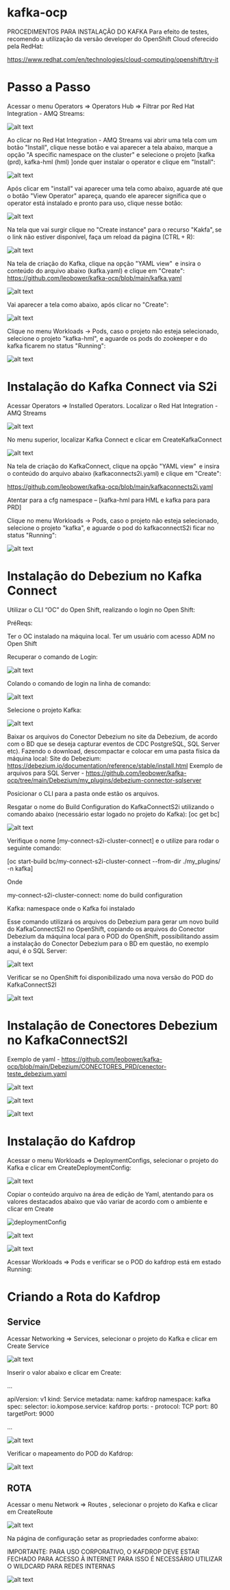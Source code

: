 # kafka-ocp
PROCEDIMENTOS PARA INSTALAÇÃO DO KAFKA
Para efeito de testes, recomendo a utilização da versão developer do OpenShift Cloud oferecido pela RedHat:

https://www.redhat.com/en/technologies/cloud-computing/openshift/try-it 

<H1>Passo a Passo</H1>
Acessar o menu Operators => Operators Hub => Filtrar por Red Hat Integration - AMQ Streams: 

![alt text](https://github.com/leobower/kafka-ocp/blob/main/Images/img1.JPG)

Ao clicar no Red Hat Integration - AMQ Streams vai abrir uma tela com um botão "Install", clique nesse botão e vai aparecer a tela abaixo, 
marque a opção "A specific namespace on the cluster" e selecione o projeto [kafka (prd), kafka-hml (hml) ]onde quer instalar o operator e clique em "Install": 

![alt text](https://github.com/leobower/kafka-ocp/blob/main/Images/img2.JPG)

Após clicar em "install" vai aparecer uma tela como abaixo, aguarde até que o botão "View Operator" apareça, quando ele aparecer significa que o operator está instalado e pronto para uso, clique nesse botão: 

![alt text](https://github.com/leobower/kafka-ocp/blob/main/Images/img3.JPG)

Na tela que vai surgir clique no "Create instance" para o recurso "Kakfa", se o link não estiver disponível, faça um reload da página (CTRL + R): 

![alt text](https://github.com/leobower/kafka-ocp/blob/main/Images/img4.JPG)

Na tela de criação do Kafka, clique na opção "YAML view"  e insira o conteúdo do arquivo abaixo (kafka.yaml) e clique em "Create":  
https://github.com/leobower/kafka-ocp/blob/main/kafka.yaml

![alt text](https://github.com/leobower/kafka-ocp/blob/main/Images/img5.JPG)

Vai aparecer a tela como abaixo, após clicar no "Create":

![alt text](https://github.com/leobower/kafka-ocp/blob/main/Images/img6.JPG)

Clique no menu Workloads -> Pods, caso o projeto não esteja selecionado, selecione o projeto "kafka-hml", e aguarde os pods do zookeeper e do kafka ficarem no status "Running": 

![alt text](https://github.com/leobower/kafka-ocp/blob/main/Images/img7.JPG)

<H1>Instalação do Kafka Connect via S2i</H1>

Acessar Operators => Installed Operators. Localizar o Red Hat Integration - AMQ Streams 

![alt text](https://github.com/leobower/kafka-ocp/blob/main/Images/img8.JPG)

No menu superior, localizar Kafka Connect e clicar em CreateKafkaConnect 

![alt text](https://github.com/leobower/kafka-ocp/blob/main/Images/KafkaConnect.PNG)

Na tela de criação do KafkaConnect, clique na opção "YAML view"  e insira o conteúdo do arquivo abaixo (kafkaconnects2i.yaml) e clique em "Create":  

https://github.com/leobower/kafka-ocp/blob/main/kafkaconnects2i.yaml

Atentar para a cfg namespace – [kafka-hml para HML e kafka para para PRD]

Clique no menu Workloads -> Pods, caso o projeto não esteja selecionado, selecione o projeto "kafka", e aguarde o pod do kafkaconnectS2i ficar no status "Running": 

![alt text](https://github.com/leobower/kafka-ocp/blob/main/Images/img10.JPG)

<H1>Instalação do Debezium no Kafka Connect</H1>

Utilizar o CLI “OC” do Open Shift, realizando o login no Open Shift: 

PréReqs: 

Ter o OC instalado na máquina local.
Ter um usuário com acesso ADM no Open Shift 

Recuperar o comando de Login: 

![alt text](https://github.com/leobower/kafka-ocp/blob/main/Images/img11.JPG)

Colando o comando de login na linha de comando: 

![alt text](https://github.com/leobower/kafka-ocp/blob/main/Images/img12.JPG)

Selecione o projeto Kafka: 

![alt text](https://github.com/leobower/kafka-ocp/blob/main/Images/img13.JPG)

Baixar os arquivos do Conector Debezium no site da Debezium, de acordo com o BD que se deseja capturar eventos de CDC PostgreSQL, SQL Server etc). Fazendo o download, descompactar e colocar em uma pasta física da máquina local: 
Site do Debezium: https://debezium.io/documentation/reference/stable/install.html 
Exemplo de arquivos para SQL Server - https://github.com/leobower/kafka-ocp/tree/main/Debezium/my_plugins/debezium-connector-sqlserver

Posicionar o CLI para a pasta onde estão os arquivos.

Resgatar o nome do Build Configuration do KafkaConnectS2i utilizando o comando abaixo (necessário estar logado no projeto do Kafka): 
[oc get bc] 

![alt text](https://github.com/leobower/kafka-ocp/blob/main/Images/img15.JPG)

Verifique o nome [my-connect-s2i-cluster-connect] e o utilize para rodar o seguinte comando: 

[oc start-build bc/my-connect-s2i-cluster-connect --from-dir ./my_plugins/ -n kafka] 

Onde 

my-connect-s2i-cluster-connect: nome do build configuration 

Kafka: namespace onde o Kafka foi instalado 

Esse comando utilizará os arquivos do Debezium para gerar um novo build do KafkaConnectS2I no OpenShift, copiando os arquivos do Conector Debezium da máquina local para o POD do OpenShift, possibilitando assim a instalação do Conector Debezium para o BD em questão, no exemplo aqui, é o SQL Server: 

![alt text](https://github.com/leobower/kafka-ocp/blob/main/Images/img16.JPG)

Verificar se no OpenShift foi disponibilizado uma nova versão do POD do KafkaConnectS2I 

![alt text](https://github.com/leobower/kafka-ocp/blob/main/Images/img17.JPG)

<H1>Instalação de Conectores Debezium no KafkaConnectS2I</H1>

Exemplo de yaml - https://github.com/leobower/kafka-ocp/blob/main/Debezium/CONECTORES_PRD/cenector-teste_debezium.yaml

![alt text](https://github.com/leobower/kafka-ocp/blob/main/Images/img17.JPG)

![alt text](https://github.com/leobower/kafka-ocp/blob/main/Images/img18.JPG)

![alt text](https://github.com/leobower/kafka-ocp/blob/main/Images/img19.JPG)

<H1>Instalação do Kafdrop</H1>

Acessar o menu Workloads => DeploymentConfigs, selecionar o projeto do Kafka e clicar em CreateDeploymentConfig: 

![alt text](https://github.com/leobower/kafka-ocp/blob/main/Images/img20.JPG)

Copiar o conteúdo arquivo na área de edição de Yaml, atentando para os valores destacados abaixo que vão variar de acordo com o ambiente e clicar em Create

![deploymentConfig](https://github.com/leobower/kafka-ocp/blob/main/kafdrop-deploymentconfig.yaml)

![alt text](https://github.com/leobower/kafka-ocp/blob/main/Images/img21.JPG)

![alt text](https://github.com/leobower/kafka-ocp/blob/main/Images/img22.JPG)

Acessar Workloads => Pods e verificar se o POD do kafdrop está em estado Running: 

<H1>Criando a Rota do Kafdrop </H1>
<H2>Service</H2>

Acessar Networking => Services, selecionar o projeto do Kafka e clicar em Create Service  

![alt text](https://github.com/leobower/kafka-ocp/blob/main/Images/img23.JPG)

Inserir o valor abaixo e clicar em Create: 

...

apiVersion: v1 
kind: Service 
metadata: 
  name: kafdrop 
  namespace: kafka 
spec: 
  selector: 
    io.kompose.service: kafdrop 
  ports: 
    - protocol: TCP 
      port: 80 
      targetPort: 9000 
      
...

![alt text](https://github.com/leobower/kafka-ocp/blob/main/Images/img24.JPG)

Verificar o mapeamento do POD do Kafdrop: 

![alt text](https://github.com/leobower/kafka-ocp/blob/main/Images/img25.JPG)

<H2>ROTA</H2>

Acessar o menu Network => Routes , selecionar o projeto do Kafka e clicar em CreateRoute 

![alt text](https://github.com/leobower/kafka-ocp/blob/main/Images/img26.JPG)


Na página de configuração setar as propriedades conforme abaixo: 

IMPORTANTE: PARA USO CORPORATIVO, O KAFDROP DEVE ESTAR FECHADO PARA ACESSO À INTERNET PARA ISSO É NECESSÁRIO UTILIZAR O WILDCARD PARA REDES INTERNAS

![alt text](https://github.com/leobower/kafka-ocp/blob/main/Images/img27.JPG)









